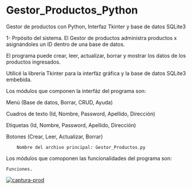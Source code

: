 # Gestor_Productos_Python
Gestor de productos con Python, Interfaz Tkinter y base de datos SQLite3

1- Prpósito del sistema.
El Gestor de productos administra productos x asignándoles un ID dentro de una base de datos. 

El programa puede crear, leer, actualizar, borrar y mostrar los datos de los productos ingresados.

Utilicé la librería Tkinter para la interfáz gráfica y la base de datos SQLite3 embebida.

Los módulos que componen la interfáz del programa son:

Menú (Base de datos, Borrar, CRUD, Ayuda)

Cuadros de texto (Id, Nombre, Password, Apellido, Dirección)

Etiquetas (Id, Nombre, Password, Apellido, Dirección)

Botones (Crear, Leer, Actualizar, Borrar)

		Nombre del archivo principal: Gestor_Productos.py
    
Los módulos que comoponen las funcionalidades del programa son:

	Funciones. 
  
  <a href="https://ibb.co/NZpsxvK"><img src="https://i.ibb.co/9s2NnDW/captura-prod.png" alt="captura-prod" border="0"></a>
